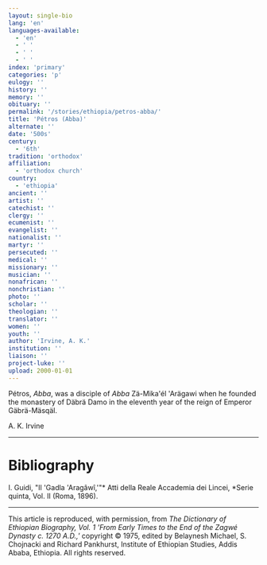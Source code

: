 ```yaml
---
layout: single-bio
lang: 'en'
languages-available:
  - 'en'
  - ' '
  - ' '
  - ' '
index: 'primary'
categories: 'p'
eulogy: ''
history: ''
memory: ''
obituary: ''
permalink: '/stories/ethiopia/petros-abba/'
title: 'Pétros (Abba)'
alternate: ''
date: '500s'
century:
  - '6th'
tradition: 'orthodox'
affiliation:
  - 'orthodox church'
country:
  - 'ethiopia'
ancient: ''
artist: ''
catechist: ''
clergy: ''
ecumenist: ''
evangelist: ''
nationalist: ''
martyr: ''
persecuted: ''
medical: ''
missionary: ''
musician: ''
nonafrican: ''
nonchristian: ''
photo: ''
scholar: ''
theologian: ''
translator: ''
women: ''
youth: ''
author: 'Irvine, A. K.'
institution: ''
liaison: ''
project-luke: ''
upload: 2000-01-01
---
```



P&eacute;tros, *Abba*, was a disciple of *Abba* Zä-Mika'él 'Arägawi  when he founded the monastery of Däbrä Damo in the eleventh year of the reign of Emperor Gäbrä-Mäsqäl.

A. K. Irvine

---

# Bibliography

I. Guidi, "Il 'Gadla 'Aragâwî,'"* Atti della Reale Accademia dei Lincei, *Serie quinta, Vol. II (Roma, 1896).

---

This article is reproduced, with permission, from *The Dictionary of Ethiopian Biography, Vol. 1 'From Early Times to the End of the Zagwé Dynasty c. 1270 A.D.,'* copyright &copy; 1975, edited by Belaynesh Michael, S. Chojnacki and Richard Pankhurst, Institute of Ethiopian Studies, Addis Ababa, Ethiopia.  All rights reserved.